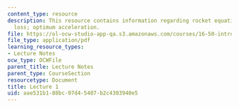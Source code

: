 ```yaml
---
content_type: resource
description: This resource contains information regarding rocket equation; gravity
  loss; optimum acceleration.
file: https://ol-ocw-studio-app-qa.s3.amazonaws.com/courses/16-50-introduction-to-propulsion-systems-spring-2012/aae531b188bc97d45407b2c4303940e5_MIT16_50S12_lec1.pdf
file_type: application/pdf
learning_resource_types:
- Lecture Notes
ocw_type: OCWFile
parent_title: Lecture Notes
parent_type: CourseSection
resourcetype: Document
title: Lecture 1
uid: aae531b1-88bc-97d4-5407-b2c4303940e5
---
```

